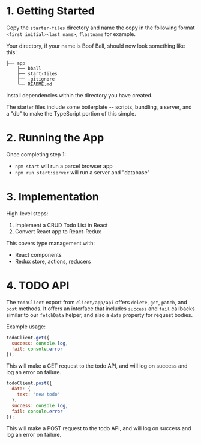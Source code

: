 # 1. Getting Started
Copy the `starter-files` directory and name the copy in the following format `<first initial><last name>`, `flastname` for example.

Your directory, if your name is Boof Ball, should now look something like this:

```
├── app
    ├── bball
    ├── start-files
    ├── .gitignore
    └── README.md
```

Install dependencies within the directory you have created.

The starter files include some boilerplate -- scripts, bundling, a server, and a "db" to make the TypeScript portion of this simple.

# 2. Running the App
Once completing step 1:

- `npm start` will run a parcel browser app
- `npm run start:server` will run a server and "database"

# 3. Implementation
High-level steps:

1. Implement a CRUD Todo List in React
2. Convert React app to React-Redux

This covers type management with:
- React components
- Redux store, actions, reducers

# 4. TODO API
The `todoClient` export from `client/app/api` offers `delete`, `get`, `patch`, and `post` methods.  It offers an interface that includes `success` and `fail` callbacks similar to our `fetchData` helper, and also a `data` property for request bodies.

Example usage:

```js
todoClient.get({
  success: console.log,
  fail: console.error
});
```

This will make a GET request to the todo API, and will log on success and log an error on failure.

```js
todoClient.post({
  data: {
    text: 'new todo'
  },
  success: console.log,
  fail: console.error
});
```

This will make a POST request to the todo API, and will log on success and log an error on failure.